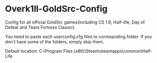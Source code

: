 # Overk1ll-GoldSrc-Config
Config for all official GoldSrc games(including CS 1.6, Half-life, Day of Defeat and Team Fortress Classic).

You need to paste each userconfig.cfg files to correspoding folder. If you don't have some of the folders, simply skip them.

Default location: C:\Program Files (x86)\Steam\steamapps\common\Half-Life
